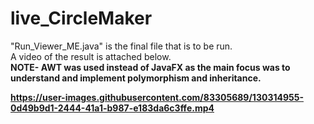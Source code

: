 # live_CircleMaker
"Run_Viewer_ME.java" is the final file that is to be run.</br>
A video of the result is attached below.</br>
<b>NOTE- AWT was used instead of JavaFX as the main focus was to understand and implement polymorphism and inheritance. 


https://user-images.githubusercontent.com/83305689/130314955-0d49b9d1-2444-41a1-b987-e183da6c3ffe.mp4
